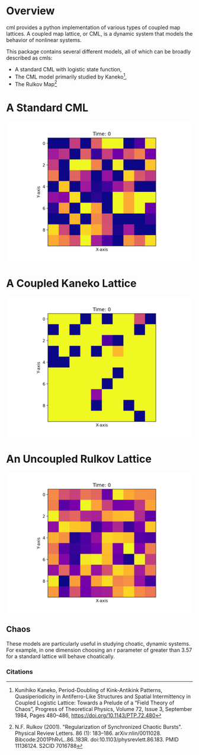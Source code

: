 # Overview

cml provides a python implementation of various types of coupled map lattices. A coupled map lattice, or CML, is a dynamic system that models the behavior of nonlinear systems.

This package contains several different models, all of which can be broadly described as cmls:

* A standard CML with logistic state function,
* The CML model primarily studied by Kaneko[^1],
* The Rulkov Map[^2]

# A Standard CML

![A cml with 10 nuerons, in a stable regime](assets/animated_example.gif)

# A Coupled Kaneko Lattice

![A coupled kaneko](assets/coupled_kaneko.gif)

# An Uncoupled Rulkov Lattice

![A uncoupled rulkov](assets/uncoupled_rulkov.gif)

## Chaos

These models are particularly useful in studying choatic, dynamic systems. For example, in one dimension choosing an r parameter of greater than 3.57 for a standard lattice will behave choatically.


### Citations

[^1]: Kunihiko Kaneko, Period-Doubling of Kink-Antikink Patterns, Quasiperiodicity in Antiferro-Like Structures and Spatial Intermittency in Coupled Logistic Lattice: Towards a Prelude of a “Field Theory of Chaos”, Progress of Theoretical Physics, Volume 72, Issue 3, September 1984, Pages 480–486, https://doi.org/10.1143/PTP.72.480

[^2]:  N.F. Rulkov (2001). "Regularization of Synchronized Chaotic Bursts". Physical Review Letters. 86 (1): 183–186. arXiv:nlin/0011028. Bibcode:2001PhRvL..86..183R. doi:10.1103/physrevlett.86.183. PMID 11136124. S2CID 7016788
